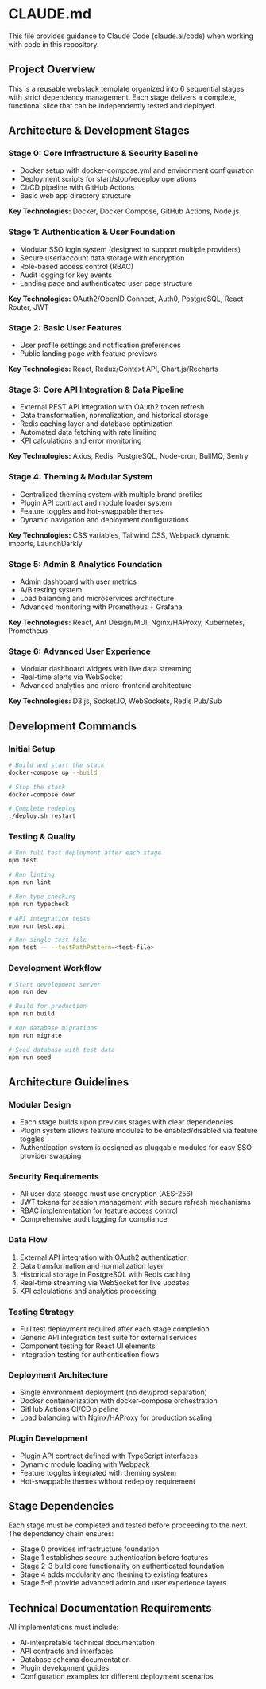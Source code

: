 # CLAUDE.md

This file provides guidance to Claude Code (claude.ai/code) when working with code in this repository.

## Project Overview

This is a reusable webstack template organized into 6 sequential stages with strict dependency management. Each stage delivers a complete, functional slice that can be independently tested and deployed.

## Architecture & Development Stages

### Stage 0: Core Infrastructure & Security Baseline
- Docker setup with docker-compose.yml and environment configuration
- Deployment scripts for start/stop/redeploy operations
- CI/CD pipeline with GitHub Actions
- Basic web app directory structure

**Key Technologies:** Docker, Docker Compose, GitHub Actions, Node.js

### Stage 1: Authentication & User Foundation  
- Modular SSO login system (designed to support multiple providers)
- Secure user/account data storage with encryption
- Role-based access control (RBAC)
- Audit logging for key events
- Landing page and authenticated user page structure

**Key Technologies:** OAuth2/OpenID Connect, Auth0, PostgreSQL, React Router, JWT

### Stage 2: Basic User Features
- User profile settings and notification preferences
- Public landing page with feature previews

**Key Technologies:** React, Redux/Context API, Chart.js/Recharts

### Stage 3: Core API Integration & Data Pipeline
- External REST API integration with OAuth2 token refresh
- Data transformation, normalization, and historical storage
- Redis caching layer and database optimization
- Automated data fetching with rate limiting
- KPI calculations and error monitoring

**Key Technologies:** Axios, Redis, PostgreSQL, Node-cron, BullMQ, Sentry

### Stage 4: Theming & Modular System
- Centralized theming system with multiple brand profiles
- Plugin API contract and module loader system
- Feature toggles and hot-swappable themes
- Dynamic navigation and deployment configurations

**Key Technologies:** CSS variables, Tailwind CSS, Webpack dynamic imports, LaunchDarkly

### Stage 5: Admin & Analytics Foundation
- Admin dashboard with user metrics
- A/B testing system
- Load balancing and microservices architecture
- Advanced monitoring with Prometheus + Grafana

**Key Technologies:** React, Ant Design/MUI, Nginx/HAProxy, Kubernetes, Prometheus

### Stage 6: Advanced User Experience
- Modular dashboard widgets with live data streaming
- Real-time alerts via WebSocket
- Advanced analytics and micro-frontend architecture

**Key Technologies:** D3.js, Socket.IO, WebSockets, Redis Pub/Sub

## Development Commands

### Initial Setup
```bash
# Build and start the stack
docker-compose up --build

# Stop the stack
docker-compose down

# Complete redeploy
./deploy.sh restart
```

### Testing & Quality
```bash
# Run full test deployment after each stage
npm test

# Run linting
npm run lint

# Run type checking
npm run typecheck

# API integration tests
npm run test:api

# Run single test file
npm test -- --testPathPattern=<test-file>
```

### Development Workflow
```bash
# Start development server
npm run dev

# Build for production
npm run build

# Run database migrations
npm run migrate

# Seed database with test data
npm run seed
```

## Architecture Guidelines

### Modular Design
- Each stage builds upon previous stages with clear dependencies
- Plugin system allows feature modules to be enabled/disabled via feature toggles
- Authentication system is designed as pluggable modules for easy SSO provider swapping

### Security Requirements
- All user data storage must use encryption (AES-256)
- JWT tokens for session management with secure refresh mechanisms
- RBAC implementation for feature access control
- Comprehensive audit logging for compliance

### Data Flow
1. External API integration with OAuth2 authentication
2. Data transformation and normalization layer
3. Historical storage in PostgreSQL with Redis caching
4. Real-time streaming via WebSocket for live updates
5. KPI calculations and analytics processing

### Testing Strategy
- Full test deployment required after each stage completion
- Generic API integration test suite for external services
- Component testing for React UI elements
- Integration testing for authentication flows

### Deployment Architecture
- Single environment deployment (no dev/prod separation)
- Docker containerization with docker-compose orchestration
- GitHub Actions CI/CD pipeline
- Load balancing with Nginx/HAProxy for production scaling

### Plugin Development
- Plugin API contract defined with TypeScript interfaces
- Dynamic module loading with Webpack
- Feature toggles integrated with theming system
- Hot-swappable themes without redeploy requirement

## Stage Dependencies

Each stage must be completed and tested before proceeding to the next. The dependency chain ensures:
- Stage 0 provides infrastructure foundation
- Stage 1 establishes secure authentication before features
- Stage 2-3 build core functionality on authenticated foundation  
- Stage 4 adds modularity and theming to existing features
- Stage 5-6 provide advanced admin and user experience layers

## Technical Documentation Requirements

All implementations must include:
- AI-interpretable technical documentation
- API contracts and interfaces
- Database schema documentation
- Plugin development guides
- Configuration examples for different deployment scenarios